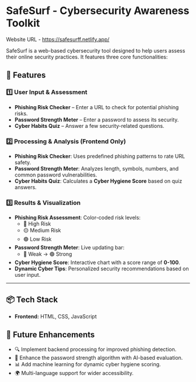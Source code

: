 # SafeSurf - Cybersecurity Awareness Toolkit

Website URL - https://safesurff.netlify.app/

SafeSurf is a web-based cybersecurity tool designed to help users assess their online security practices. It features three core functionalities:

## 🚀 Features

### 1️⃣ User Input & Assessment
- **Phishing Risk Checker** – Enter a URL to check for potential phishing risks.
- **Password Strength Meter** – Enter a password to assess its security.
- **Cyber Habits Quiz** – Answer a few security-related questions.

### 2️⃣ Processing & Analysis (Frontend Only)
- **Phishing Risk Checker**: Uses predefined phishing patterns to rate URL safety.
- **Password Strength Meter**: Analyzes length, symbols, numbers, and common password vulnerabilities.
- **Cyber Habits Quiz**: Calculates a **Cyber Hygiene Score** based on quiz answers.

### 3️⃣ Results & Visualization
- **Phishing Risk Assessment**: Color-coded risk levels:
  - 🔴 High Risk
  - 🟡 Medium Risk
  - 🟢 Low Risk
- **Password Strength Meter**: Live updating bar:
  - 🔴 Weak → 🟢 Strong
- **Cyber Hygiene Score**: Interactive chart with a score range of **0-100**.
- **Dynamic Cyber Tips**: Personalized security recommendations based on user input.

---

## 📦 Tech Stack
- **Frontend:** HTML, CSS, JavaScript

## 📌 Future Enhancements
- 🔍 Implement backend processing for improved phishing detection.
- 🔐 Enhance the password strength algorithm with AI-based evaluation.
- 📊 Add machine learning for dynamic cyber hygiene scoring.
- 🌍 Multi-language support for wider accessibility.
